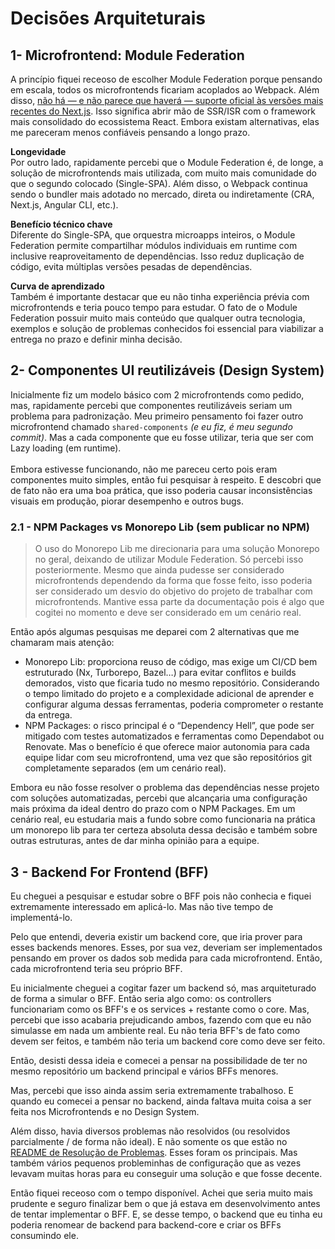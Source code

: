 # Decisões Arquiteturais

## 1- Microfrontend: Module Federation

A princípio fiquei receoso de escolher Module Federation porque pensando em escala, todos os microfrontends ficariam acoplados ao Webpack. Além disso, [não há — e não parece que haverá — suporte oficial às versões mais recentes do Next.js](https://module-federation.io/practice/frameworks/next/index.html). Isso significa abrir mão de SSR/ISR com o framework mais consolidado do ecossistema React. Embora existam alternativas, elas me pareceram menos confiáveis pensando a longo prazo.

**Longevidade** <br>
Por outro lado, rapidamente percebi que o Module Federation é, de longe, a solução de microfrontends mais utilizada, com muito mais comunidade do que o segundo colocado (Single-SPA). Além disso, o Webpack continua sendo o bundler mais adotado no mercado, direta ou indiretamente (CRA, Next.js, Angular CLI, etc.).

**Benefício técnico chave** <br>
Diferente do Single-SPA, que orquestra microapps inteiros, o Module Federation permite compartilhar módulos individuais em runtime com inclusive reaproveitamento de dependências. Isso reduz duplicação de código, evita múltiplas versões pesadas de dependências.

**Curva de aprendizado** <br>
Também é importante destacar que eu não tinha experiência prévia com microfrontends e teria pouco tempo para estudar. O fato de o Module Federation possuir muito mais conteúdo que qualquer outra tecnologia, exemplos e solução de problemas conhecidos foi essencial para viabilizar a entrega no prazo e definir minha decisão.

## 2- Componentes UI reutilizáveis (Design System)

Inicialmente fiz um modelo básico com 2 microfrontends como pedido, mas, rapidamente percebi que componentes reutilizáveis seriam um problema para padronização.
Meu primeiro pensamento foi fazer outro microfrontend chamado `shared-components` _(e eu fiz, é meu segundo commit)_. Mas a cada componente que eu fosse utilizar, teria que ser com Lazy loading (em runtime). <br><br>Embora estivesse funcionando, não me pareceu certo pois eram componentes muito simples, então fui pesquisar à respeito.
E descobri que de fato não era uma boa prática, que isso poderia causar inconsistências visuais em produção, piorar desempenho e outros bugs.

### 2.1 - NPM Packages vs Monorepo Lib (sem publicar no NPM)

> O uso do Monorepo Lib me direcionaria para uma solução Monorepo no geral, deixando de utilizar Module Federation. Só percebi isso posteriormente. Mesmo que ainda pudesse ser considerado microfrontends dependendo da forma que fosse feito, isso poderia ser considerado um desvio do objetivo do projeto de trabalhar com microfrontends. Mantive essa parte da documentação pois é algo que cogitei no momento e deve ser considerado em um cenário real.

Então após algumas pesquisas me deparei com 2 alternativas que me chamaram mais atenção:

- Monorepo Lib: proporciona reuso de código, mas exige um CI/CD bem estruturado (Nx, Turborepo, Bazel…) para evitar conflitos e builds demorados, visto que ficaria tudo no mesmo repositório. Considerando o tempo limitado do projeto e a complexidade adicional de aprender e configurar alguma dessas ferramentas, poderia comprometer o restante da entrega.
- NPM Packages: o risco principal é o “Dependency Hell”, que pode ser mitigado com testes automatizados e ferramentas como Dependabot ou Renovate. Mas o benefício é que oferece maior autonomia para cada equipe lidar com seu microfrontend, uma vez que são repositórios git completamente separados (em um cenário real).

Embora eu não fosse resolver o problema das dependências nesse projeto com soluções automatizadas, percebi que alcançaria uma configuração mais próxima da ideal dentro do prazo com o NPM Packages.
Em um cenário real, eu estudaria mais a fundo sobre como funcionaria na prática um monorepo lib para ter certeza absoluta dessa decisão e também sobre outras estruturas, antes de dar minha opinião para a equipe.

## 3 - Backend For Frontend (BFF)

Eu cheguei a pesquisar e estudar sobre o BFF pois não conhecia e fiquei extremamente interessado em aplicá-lo. Mas não tive tempo de implementá-lo.

Pelo que entendi, deveria existir um backend core, que iria prover para esses backends menores. Esses, por sua vez, deveriam ser implementados pensando em prover os dados sob medida para cada microfrontend. Então, cada microfrontend teria seu próprio BFF.

Eu inicialmente cheguei a cogitar fazer um backend só, mas arquiteturado de forma a simular o BFF. Então seria algo como: os controllers funcionariam como os BFF's e os services + restante como o core. Mas, percebi que isso acabaria prejudicando ambos, fazendo com que eu não simulasse em nada um ambiente real. Eu não teria BFF's de fato como devem ser feitos, e também não teria um backend core como deve ser feito.

Então, desisti dessa ideia e comecei a pensar na possibilidade de ter no mesmo repositório um backend principal e vários BFFs menores.

Mas, percebi que isso ainda assim seria extremamente trabalhoso. E quando eu comecei a pensar no backend, ainda faltava muita coisa a ser feita nos Microfrontends e no Design System.

Além disso, havia diversos problemas não resolvidos (ou resolvidos parcialmente / de forma não ideal). E não somente os que estão no [README de Resolução de Problemas](./TROUBLESHOOTING.md). Esses foram os principais. Mas também vários pequenos probleminhas de configuração que as vezes levavam muitas horas para eu conseguir uma solução e que fosse decente.

Então fiquei receoso com o tempo disponível. Achei que seria muito mais prudente e seguro finalizar bem o que já estava em desenvolvimento antes de tentar implementar o BFF. E, se desse tempo, o backend que eu tinha eu poderia renomear de backend para backend-core e criar os BFFs consumindo ele.
